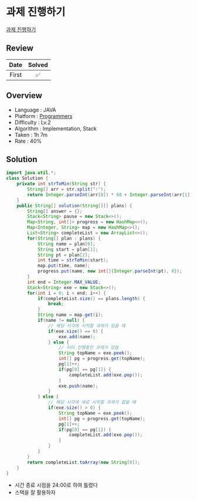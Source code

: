 # 과제 진행하기

[과제 진행하기](https://school.programmers.co.kr/learn/courses/30/lessons/176962)

## Review

| Date  | Solved |
| :---: | :----: |
| First |   ✅   |

## Overview

- Language : JAVA
- Platform : [Programmers](https://school.programmers.co.kr/learn/challenges)
- Difficulty : Lv.2
- Algorithm : Implementation, Stack
- Taken : 1h 7m
- Rate : 40%

## Solution

```JAVA
import java.util.*;
class Solution {
    private int strToMin(String str) {
        String[] arr = str.split(":");
        return Integer.parseInt(arr[0]) * 60 + Integer.parseInt(arr[1]);
    }
    public String[] solution(String[][] plans) {
        String[] answer = {};
        Stack<String> pause = new Stack<>();
        Map<String, int[]> progress = new HashMap<>();
        Map<Integer, String> map = new HashMap<>();
        List<String> completeList = new ArrayList<>();
        for(String[] plan : plans) {
            String name = plan[0];
            String start = plan[1];
            String pt = plan[2];
            int time = strToMin(start);
            map.put(time, name);
            progress.put(name, new int[]{Integer.parseInt(pt), 0});
        }
        int end = Integer.MAX_VALUE;
        Stack<String> exe = new Stack<>();
        for(int i = 0; i < end; i++) {
            if(completeList.size() == plans.length) {
                break;
            }
            String name = map.get(i);
            if(name != null) {
                // 해당 시각에 시작할 과제가 있을 때
                if(exe.size() == 0) {
                    exe.add(name);
                } else {
                    // 이미 진행중인 과제가 있음
                    String topName = exe.peek();
                    int[] pg = progress.get(topName);
                    pg[1]++;
                    if(pg[0] == pg[1]) {
                        completeList.add(exe.pop());
                    }
                    exe.push(name);
                }
            } else {
                // 해당 시각에 새로 시작할 과제가 없을 떄
                if(exe.size() > 0) {
                    String topName = exe.peek();
                    int[] pg = progress.get(topName);
                    pg[1]++;
                    if(pg[0] == pg[1]) {
                        completeList.add(exe.pop());
                    }
                }
            }
        }
        return completeList.toArray(new String[0]);
    }
}
```

- 시간 종료 시점을 24:00로 하여 틀렸다
- 스택을 잘 활용하자
